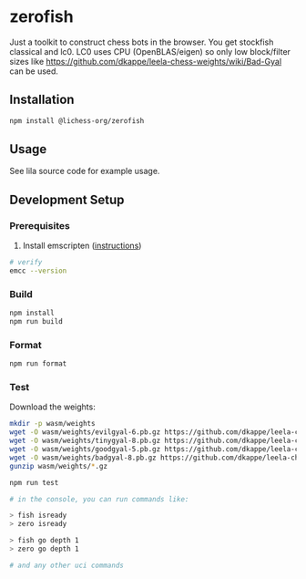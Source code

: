 # zerofish

Just a toolkit to construct chess bots in the browser. You get stockfish classical and lc0.
LC0 uses CPU (OpenBLAS/eigen) so only low block/filter sizes like https://github.com/dkappe/leela-chess-weights/wiki/Bad-Gyal can be used.

## Installation

```bash
npm install @lichess-org/zerofish
```

## Usage

See lila source code for example usage.

## Development Setup

### Prerequisites

1. Install emscripten ([instructions](https://emscripten.org/docs/getting_started/downloads.html#))

```bash
# verify
emcc --version
```

### Build

```bash
npm install
npm run build
```

### Format

```bash
npm run format
```

### Test

Download the weights:

```bash
mkdir -p wasm/weights
wget -O wasm/weights/evilgyal-6.pb.gz https://github.com/dkappe/leela-chess-weights/files/3468575/evilgyal-6.pb.gz
wget -O wasm/weights/tinygyal-8.pb.gz https://github.com/dkappe/leela-chess-weights/files/4432261/tinygyal-8.pb.gz
wget -O wasm/weights/goodgyal-5.pb.gz https://github.com/dkappe/leela-chess-weights/files/3422292/goodgyal-5.pb.gz
wget -O wasm/weights/badgyal-8.pb.gz https://github.com/dkappe/leela-chess-weights/files/3799966/badgyal-8.pb.gz
gunzip wasm/weights/*.gz
```

```bash
npm run test

# in the console, you can run commands like:

> fish isready
> zero isready

> fish go depth 1
> zero go depth 1

# and any other uci commands
```
